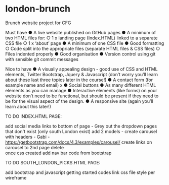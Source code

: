 # london-brunch
Brunch website project for CFG

Must have
● A live website published on GitHub pages
● A minimum of two HTML files for:
○ 1 x landing page (Index.HTML) linked to a separate CSS file
○ 1 x ‘about’ page
● A minimum of one CSS file
● Good formatting
○ Code split into the appropriate files (separate HTML files & CSS files)
○ Files indented properly
● Good organisation
● Version control using git with sensible git commit messages

Nice to have
● A visually appealing design - good use of CSS and HTML elements, Twitter Bootstrap, Jquery & Javascript (don’t worry you’ll learn about these last three topics later in the course!)
● A contact form (for example name and email) x
● Social buttons
● As many different HTML elements as you can manage
● Interactive elements (like forms) on your website don’t need to be functional, but should be present if they need to be for the visual aspect of the design.
● A responsive site (again you’ll learn about this later!)


TO DO INDEX.HTML PAGE:

add social media links to bottom of page - 
Grey out the dropdown pages that don't exist (only south London exist)
add 2 models -
create carousel with headers - Gabi - https://getbootstrap.com/docs/4.3/examples/carousel/
create links on carousel to 2nd page
delete <br> once css created
add nav bar code from bootstrap

TO DO SOUTH_LONDON_PICKS.HTML PAGE:

add bootstrap and javascript getting started codes
link css file
style per wireframe
